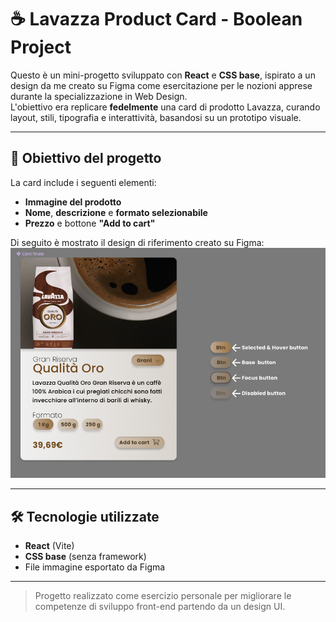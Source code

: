 # ☕ Lavazza Product Card - Boolean Project

Questo è un mini-progetto sviluppato con **React** e **CSS base**, ispirato a un design da me creato su Figma come esercitazione per le nozioni apprese durante la specializzazione in Web Design.  
L'obiettivo era replicare **fedelmente** una card di prodotto Lavazza, curando layout, stili, tipografia e interattività, basandosi su un prototipo visuale.

---

## 🎯 Obiettivo del progetto

La card include i seguenti elementi:  
- **Immagine del prodotto**  
- **Nome**, **descrizione** e **formato selezionabile**  
- **Prezzo** e bottone **"Add to cart"**

Di seguito è mostrato il design di riferimento creato su Figma:  
![Goal della card](./src/assets/screenshot-card-goal.png)

---

## 🛠️ Tecnologie utilizzate

- **React** (Vite)
- **CSS base** (senza framework)
- File immagine esportato da Figma

---


> Progetto realizzato come esercizio personale per migliorare le competenze di sviluppo front-end partendo da un design UI.
